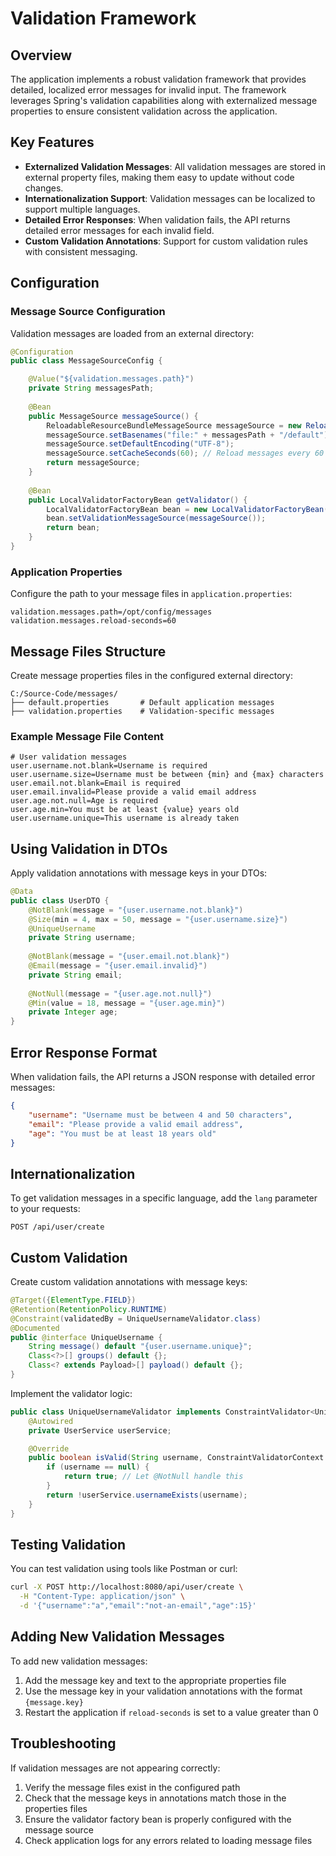 # Validation Framework

## Overview

The application implements a robust validation framework that provides detailed, localized error messages for invalid input. The framework leverages Spring's validation capabilities along with externalized message properties to ensure consistent validation across the application.

## Key Features

- **Externalized Validation Messages**: All validation messages are stored in external property files, making them easy to update without code changes.
- **Internationalization Support**: Validation messages can be localized to support multiple languages.
- **Detailed Error Responses**: When validation fails, the API returns detailed error messages for each invalid field.
- **Custom Validation Annotations**: Support for custom validation rules with consistent messaging.

## Configuration

### Message Source Configuration

Validation messages are loaded from an external directory:

```java
@Configuration
public class MessageSourceConfig {

    @Value("${validation.messages.path}")
    private String messagesPath;
    
    @Bean
    public MessageSource messageSource() {
        ReloadableResourceBundleMessageSource messageSource = new ReloadableResourceBundleMessageSource();
        messageSource.setBasenames("file:" + messagesPath + "/default");
        messageSource.setDefaultEncoding("UTF-8");
        messageSource.setCacheSeconds(60); // Reload messages every 60 seconds
        return messageSource;
    }
    
    @Bean
    public LocalValidatorFactoryBean getValidator() {
        LocalValidatorFactoryBean bean = new LocalValidatorFactoryBean();
        bean.setValidationMessageSource(messageSource());
        return bean;
    }
}
```

### Application Properties

Configure the path to your message files in `application.properties`:

```properties
validation.messages.path=/opt/config/messages
validation.messages.reload-seconds=60
```

## Message Files Structure

Create message properties files in the configured external directory:

```
C:/Source-Code/messages/
├── default.properties       # Default application messages
├── validation.properties    # Validation-specific messages
```

### Example Message File Content

```properties
# User validation messages
user.username.not.blank=Username is required
user.username.size=Username must be between {min} and {max} characters
user.email.not.blank=Email is required
user.email.invalid=Please provide a valid email address
user.age.not.null=Age is required
user.age.min=You must be at least {value} years old
user.username.unique=This username is already taken
```

## Using Validation in DTOs

Apply validation annotations with message keys in your DTOs:

```java
@Data
public class UserDTO {
    @NotBlank(message = "{user.username.not.blank}")
    @Size(min = 4, max = 50, message = "{user.username.size}")
    @UniqueUsername
    private String username;
    
    @NotBlank(message = "{user.email.not.blank}")
    @Email(message = "{user.email.invalid}")
    private String email;
    
    @NotNull(message = "{user.age.not.null}")
    @Min(value = 18, message = "{user.age.min}")
    private Integer age;
}
```

## Error Response Format

When validation fails, the API returns a JSON response with detailed error messages:

```json
{
    "username": "Username must be between 4 and 50 characters",
    "email": "Please provide a valid email address",
    "age": "You must be at least 18 years old"
}
```

## Internationalization

To get validation messages in a specific language, add the `lang` parameter to your requests:

```
POST /api/user/create
```

## Custom Validation

Create custom validation annotations with message keys:

```java
@Target({ElementType.FIELD})
@Retention(RetentionPolicy.RUNTIME)
@Constraint(validatedBy = UniqueUsernameValidator.class)
@Documented
public @interface UniqueUsername {
    String message() default "{user.username.unique}";
    Class<?>[] groups() default {};
    Class<? extends Payload>[] payload() default {};
}
```

Implement the validator logic:

```java
public class UniqueUsernameValidator implements ConstraintValidator<UniqueUsername, String> {
    @Autowired
    private UserService userService;

    @Override
    public boolean isValid(String username, ConstraintValidatorContext context) {
        if (username == null) {
            return true; // Let @NotNull handle this
        }
        return !userService.usernameExists(username);
    }
}
```

## Testing Validation

You can test validation using tools like Postman or curl:

```bash
curl -X POST http://localhost:8080/api/user/create \
  -H "Content-Type: application/json" \
  -d '{"username":"a","email":"not-an-email","age":15}'
```

## Adding New Validation Messages

To add new validation messages:

1. Add the message key and text to the appropriate properties file
2. Use the message key in your validation annotations with the format `{message.key}`
3. Restart the application if `reload-seconds` is set to a value greater than 0

## Troubleshooting

If validation messages are not appearing correctly:

1. Verify the message files exist in the configured path
2. Check that the message keys in annotations match those in the properties files
3. Ensure the validator factory bean is properly configured with the message source
4. Check application logs for any errors related to loading message files
